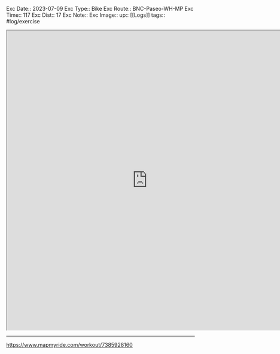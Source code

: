 Exc Date::  2023-07-09
Exc Type:: Bike
Exc Route:: BNC-Paseo-WH-MP
Exc Time:: 117
Exc Dist:: 17
Exc Note:: 
Exc Image:: 
up:: [[Logs]]
tags:: #log/exercise 

<iframe height=800 width=750 src="https://www.mapmyride.com/workout/7385928160"></iframe>

---



https://www.mapmyride.com/workout/7385928160